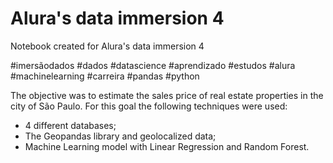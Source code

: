 # Alura's data immersion 4 

Notebook created for Alura's data immersion 4 

#imersãodados #dados #datascience #aprendizado #estudos #alura #machinelearning #carreira #pandas #python

The objective was to estimate the sales price of real estate properties in the city of São Paulo.
For this goal  the following techniques were used:
* 4 different databases; 
* The Geopandas library and geolocalized data;
* Machine Learning model with Linear Regression and Random Forest. 
